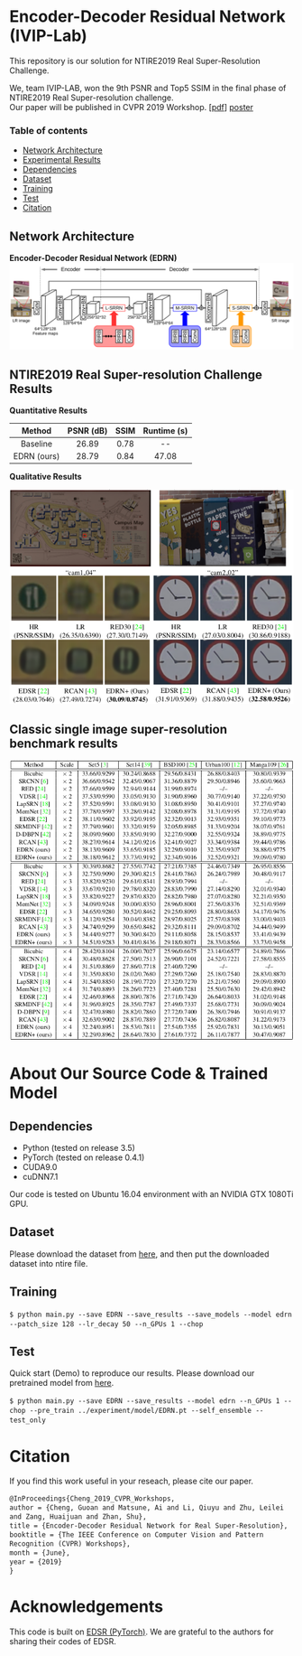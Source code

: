 # Encoder-Decoder Residual Network (IVIP-Lab)
This repository is our solution for NTIRE2019 Real Super-Resolution Challenge.  

We, team IVIP-LAB, won the 9th PSNR and Top5 SSIM in the final phase of NTIRE2019 Real Super-resolution challenge.  
Our paper will be published in CVPR 2019 Workshop. </i> [[pdf](http://openaccess.thecvf.com/content_CVPRW_2019/papers/NTIRE/Cheng_Encoder-Decoder_Residual_Network_for_Real_Super-Resolution_CVPRW_2019_paper.pdf)] [poster](/home/cheng/ntire/cvpr19_poster_edrn.pdf)

### Table of contents
  * [Network Architecture](#network)
  * [Experimental Results](#result)
  * [Dependencies](#Dependencies)
  * [Dataset](#Dataset)
  * [Training](#Training)
  * [Test](#Test)
  * [Citation](#Citation)
  
<a id="network"></a>
## Network Architecture
**Encoder-Decoder Residual Network (EDRN)**  
![Overview of EDRN](/figs/edrn.png)

<a id="result"></a>
## NTIRE2019 Real Super-resolution Challenge Results  
**Quantitative Results**  

 Method | PSNR (dB) | SSIM | Runtime (s)
 :---------------:|:----------:|:---------:|:---------: 
 Baseline | 26.89 | 0.78 | --
 EDRN (ours) | 28.79 | 0.84 | 47.08


**Qualitative Results**  

![Qualitative_results](/figs/visualization.png)

## Classic single image super-resolution benchmark results  
![SISR_results](/figs/sisr_results.png)

# About Our Source Code & Trained Model
## Dependencies
  * Python (tested on release 3.5)
  * PyTorch (tested on release 0.4.1)
  * CUDA9.0
  * cuDNN7.1
  
Our code is tested on Ubuntu 16.04 environment with an NVIDIA GTX 1080Ti GPU.

## Dataset
Please download the dataset from [here](https://competitions.codalab.org/competitions/21439#participate), and then put the downloaded dataset into ntire file. 

## Training
`$ python main.py --save EDRN --save_results --save_models --model edrn --patch_size 128 --lr_decay 50 --n_GPUs 1 --chop`

## Test
Quick start (Demo) to reproduce our results. Please download our pretrained model from [here](https://drive.google.com/open?id=1CxVtrxlgB-iWEFsYuUicqksjTvpBDtxD).

`$ python main.py --save EDRN --save_results --model edrn --n_GPUs 1 --chop --pre_train ../experiment/model/EDRN.pt --self_ensemble --test_only`

# Citation
If you find this work useful in your reseach, please cite our paper. 
```
@InProceedings{Cheng_2019_CVPR_Workshops,
author = {Cheng, Guoan and Matsune, Ai and Li, Qiuyu and Zhu, Leilei and Zang, Huaijuan and Zhan, Shu},
title = {Encoder-Decoder Residual Network for Real Super-Resolution},
booktitle = {The IEEE Conference on Computer Vision and Pattern Recognition (CVPR) Workshops},
month = {June},
year = {2019}
} 
```

# Acknowledgements
This code is built on [EDSR (PyTorch)](https://github.com/thstkdgus35/EDSR-PyTorch). We are grateful to the authors for sharing their codes of EDSR.
